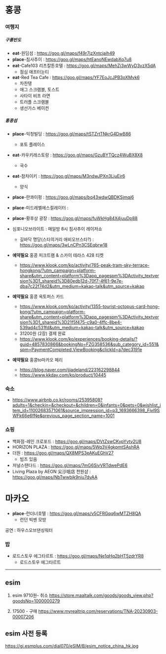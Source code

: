 # 홍콩



### 여행지

##### 구룡반도

- **eat**-원딤섬 : https://goo.gl/maps/f49r7jzXntcjaih49
- **place**-침사추이 : https://goo.gl/maps/htEanoNEwdabXq7u8
- **eat**-Cafe103 리츠칼튼호텔 : https://goo.gl/maps/MehZj3wWyD3vzX5dA
  - 점심 애프터눈티
- **eat**-Red Tea Cafe : https://goo.gl/maps/YF7EoJcJPB3oXMvk6
  - 차찬탱
  - 애그 스크램블, 토스트
  - 사타이 비프 라면
  - 트러플 스크램블
  - 생선가스 베이컨

##### 홍콩섬

- **place**-익청빌딩 : https://goo.gl/maps/tSTZrtTNkrG4DwB86
  - 포토 플레이스
- **eat**-카우키레스토랑 : https://goo.gl/maps/GzuBYTQcz4WuBX8X8
  - 국수
- **eat**-참차이키 : https://goo.gl/maps/M3ndwJPXn3LjuEir6
  - 양식
- **place**-란콰이펑 : https://goo.gl/maps/bq43wdwQBDKSjmqj6
- **place**-미드레벨에스컬레이터 : 
- **place**-황후상 광장 : https://goo.gl/maps/fuWkHg84X4juuDp88





- 심포니오브라이트 : 매일밤 8시 침사추이 레이저쇼
  - 길바닥 명당(스타의거리 애비오브스타?) : https://goo.gl/maps/3wLnCPn3CSEqbrw18

- **예약필요** 홍콩 피크트램 & 스카이 테라스 428 티켓
  - https://www.klook.com/ko/activity/765-peak-tram-sky-terrace-hongkong/?utm_campaign=platform-share&utm_content=platform%3Dapp_pagespm%3DActivity_textversion%3D1_shareid%3D80edb12d-70f7-4f61-9e7e-dba7c22f74d2&utm_medium=kakao-talk&utm_source=kakao
- **예약필요** 홍콩 옥토퍼스 카드
  - https://www.klook.com/ko/activity/1355-tourist-octopus-card-hong-kong/?utm_campaign=platform-share&utm_content=platform%3Dapp_pagespm%3DActivity_textversion%3D1_shareid%3D21f5f475-c9a0-4ffc-8be4-539ad4c531fd&utm_medium=kakao-talk&utm_source=kakao
  - 31200원 (2장) 결제 완료
  - https://www.klook.com/ko/experiences/booking-details/?guid=4857830866&bookingNo=FZG358536&sub_category_id=551&spm=PaymentCompleted.ViewBooking&clickId=a7dec3191e

- **예약필요** 홍콩to마카오 페리
  - https://blog.naver.com/jjjadeland/223162298844
  - https://www.kkday.com/ko/product/10445



### 숙소

- https://www.airbnb.co.kr/rooms/25395808?adults=1&checkin=&checkout=&children=0&infants=0&pets=0&wishlist_item_id=11002683571061&source_impression_id=p3_1693666398_Fivl9SWFk66e6fNe&previous_page_section_name=1001

  



### 쇼핑

- 백화점-레인 크로포드 : https://goo.gl/maps/DVtZswCKypYvty2U8
- HORIZON PLAZA : https://goo.gl/maps/5Wq3V4gkpmtSAshRA
- 더원 : https://goo.gl/maps/QX8MPS3eAKuEGhV27
  - 빔즈 있음
- 저널스탠다드 : https://goo.gl/maps/7mG6SivVRTdwePdE6
- Living Plaza by AEON 尖沙咀店 천원샵 : https://goo.gl/maps/NbTwwbjk9niu7dvAA





# 마카오

- **place**-런더너호텔 : https://goo.gl/maps/v5CFRGqq6wMTZH8QA
  - 런던 빅벤 모방



공연 : 하우스오브댄싱워터



### 밥

- 로드스토우 에그타르트 : https://goo.gl/maps/Ne1qHq2bHT5zdrYR8
  - 로드스토우 에그타르트






----------------------------------
## esim
1. esim 9710원- 취소
https://store.maaltalk.com/goods/goods_view.php?goodsNo=1000000279



2. 17500 - 구매
https://www.myrealtrip.com/reservations/TNA-20230903-00007206

## esim 사전 등록
https://gi.esmplus.com/dial070/eSIM/B/esim_notice_china_hk.jpg
